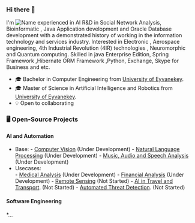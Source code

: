 ### Hi there 👋 
I'm
![Name](https://github.com/Aliarcher/Aliarcher/assets/53465519/1188697c-97c3-4eef-be73-842abbf4fe7e)
experienced in AI R&D in Social Network Analysis, Bioinformatic , Java Application development and Oracle Database development  with a demonstrated history of working in the information technology and services industry. Interested in Electronic , Aerospace engineering, 4th Industrial Revolution (4IR) technologies , Neuromorphic and Quantum computing. Skilled in java Enterprise Edition, Spring Framework ,Hibernate ORM Framework ,Python, Exchange, Skype for Business and etc.
* 🎓  Bachelor in Computer Engineering from [University of Eyvanekey](https://www.eyc.ac.ir/).
* 🎓  Master of Science in Artificial Intelligence and Robotics from [University of Eyvanekey](https://www.eyc.ac.ir/).
* 💡 Open to collaborating
### 🖥️ Open-Source Projects
 #### AI and Automation
   * Base:
    - [Computer Vision](https://github.com/Aliarcher/Computer-Vision) (Under Development)
    - [Natural Language Processing](https://github.com/Aliarcher/Natural-Language-Processing) (Under Development)
    - [Music, Audio and Speech Analysis](https://github.com/Aliarcher/Music-Audio-Speech-Analysis) (Under Development)
   * Usecases:    
    - [Medical Analysis](https://github.com/Aliarcher/Medical-Analysis) (Under Development)
    - [Financial Analysis](https://github.com/Aliarcher/Financial-Analysis) (Under Development)
    - [Remote Sensing](https://github.com/Aliarcher/Remote-Sensing) (Not Started)
    - [AI in Travel and Transport](https://github.com/Aliarcher/AI-in-Travel-and-Transport). (Not Started)
    - [Automated Threat Detection](https://github.com/Aliarcher/Automated-Threat-Detection). (Not Started)
 #### Software Engineering
   *...
